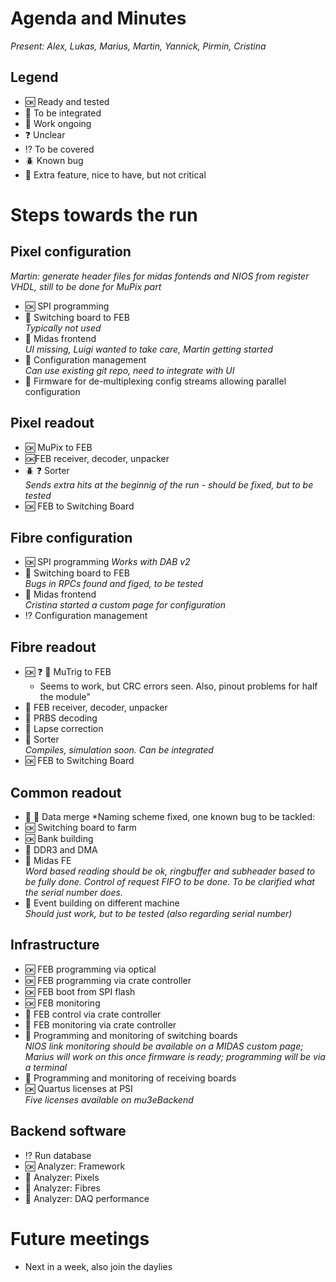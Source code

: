 # Agenda and Minutes

*Present: Alex, Lukas, Marius, Martin, Yannick, Pirmin, Cristina*

## Legend

* :ok: Ready and tested
* :electric_plug: To be integrated
* :hammer: Work ongoing
* :question: Unclear
* :interrobang: To be covered
* :beetle: Known bug
* :muscle: Extra feature, nice to have, but not critical

# Steps towards the run

## Pixel configuration ##

*Martin: generate header files for midas fontends and NIOS from register VHDL, still to be done for MuPix part*

* :ok: SPI programming
* :electric_plug: Switching board to FEB  
    *Typically not used*
* :hammer: Midas frontend  
    *UI missing, Luigi wanted to take care, Martin getting started*
* :electric_plug: Configuration management  
    *Can use existing git repo, need to integrate with UI*
* :muscle: Firmware for de-multiplexing config streams allowing parallel configuration

## Pixel readout ##

* :ok: MuPix to FEB  
* :ok:FEB receiver, decoder, unpacker  
* :beetle: :question: Sorter  
   *Sends extra hits at the beginnig of the run - should be fixed, but to be tested*
* :ok: FEB to Switching Board

## Fibre configuration ##

* :ok: SPI programming
    *Works with DAB v2*
* :electric_plug: Switching board to FEB  
   *Bugs in RPCs found and figed, to be tested*
* :hammer: Midas frontend  
   *Cristina started a custom page for configuration*
* :interrobang: Configuration management

## Fibre readout ##

* :ok: :question: :bug: MuTrig to FEB  
    * Seems to work, but CRC errors seen. Also, pinout problems for half the module"
* :electric_plug: FEB receiver, decoder, unpacker
* :electric_plug: PRBS decoding
* :electric_plug: Lapse correction
* :hammer: Sorter  
    *Compiles, simulation soon. Can be integrated*
* :ok: FEB to Switching Board


## Common readout ##

* :hammer: :bug: Data merge
    *Naming scheme fixed, one known bug to be tackled:
* :ok: Switching board to farm
* :ok: Bank building
* :electric_plug: DDR3 and DMA
* :hammer: Midas FE  
   *Word based reading should be ok, ringbuffer and subheader based to be fully done. Control of request FIFO to be done. To be clarified what the serial number does.*
* :electric_plug: Event building on different machine  
   *Should just work, but to be tested (also regarding serial number)*

## Infrastructure ##

* :ok: FEB programming via optical
* :ok: FEB programming via crate controller
* :ok: FEB boot from SPI flash
* :ok: FEB monitoring
* :hammer: FEB control via crate controller
* :muscle: FEB monitoring via crate controller
* :hammer: Programming and monitoring of switching boards  
   *NIOS link monitoring should be available on a MIDAS custom page; Marius will work on this once firmware is ready; programming will be via a terminal*
* :hammer: Programming and monitoring of receiving boards
* :ok: Quartus licenses at PSI  
   *Five licenses available on mu3eBackend*

## Backend software ##

* :interrobang: Run database
* :ok: Analyzer: Framework
* :hammer: Analyzer: Pixels
* :hammer: Analyzer: Fibres
* :hammer: Analyzer: DAQ performance

# Future meetings

* Next in a week, also join the daylies